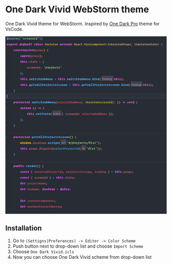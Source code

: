 # One Dark Vivid WebStorm theme

One Dark Vivid theme for WebStorm. Inspired by [One Dark Pro](https://github.com/Binaryify/OneDark-Pro) theme for VsCode.

![screen](screens/Vivid_One_Dark.png)

## Installation

1. Go to ``` (Settigns|Preferences) -> Editor -> Color Scheme ```
1. Push button next to drop-down list and choose ``` Import Scheme ```
1. Choose ``` One Dark Vivid.icls ```
1. Now you can choose One Dark Vivid scheme from drop-down list
